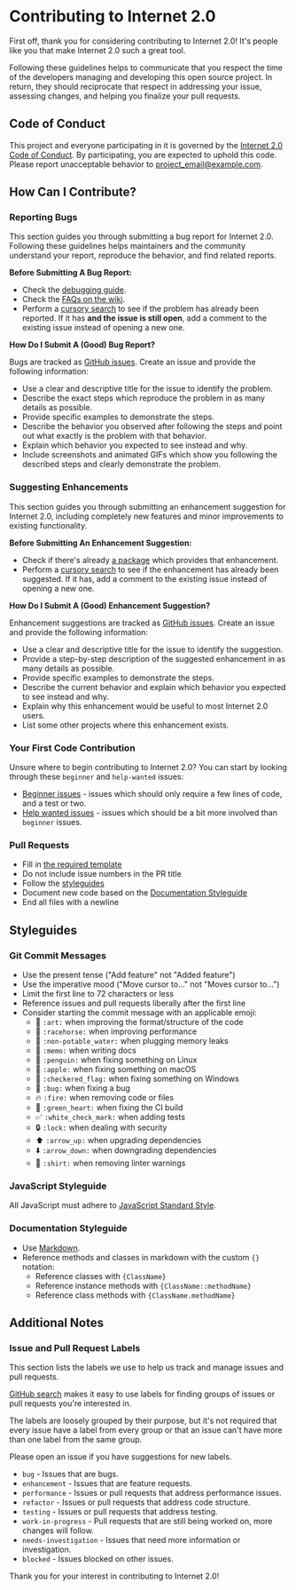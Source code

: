 # Contributing to Internet 2.0

First off, thank you for considering contributing to Internet 2.0! It's people like you that make Internet 2.0 such a great tool.

Following these guidelines helps to communicate that you respect the time of the developers managing and developing this open source project. In return, they should reciprocate that respect in addressing your issue, assessing changes, and helping you finalize your pull requests.

## Code of Conduct

This project and everyone participating in it is governed by the [Internet 2.0 Code of Conduct](CODE_OF_CONDUCT.md). By participating, you are expected to uphold this code. Please report unacceptable behavior to [project_email@example.com](mailto:project_email@example.com).

## How Can I Contribute?

### Reporting Bugs

This section guides you through submitting a bug report for Internet 2.0. Following these guidelines helps maintainers and the community understand your report, reproduce the behavior, and find related reports.

**Before Submitting A Bug Report:**

* Check the [debugging guide](DEBUGGING.md).
* Check the [FAQs on the wiki](https://github.com/yourusername/internet2.0/wiki/FAQs).
* Perform a [cursory search](https://github.com/search?q=+is%3Aissue+user%3Ainternet2.0) to see if the problem has already been reported. If it has **and the issue is still open**, add a comment to the existing issue instead of opening a new one.

**How Do I Submit A (Good) Bug Report?**

Bugs are tracked as [GitHub issues](https://guides.github.com/features/issues/). Create an issue and provide the following information:

* Use a clear and descriptive title for the issue to identify the problem.
* Describe the exact steps which reproduce the problem in as many details as possible.
* Provide specific examples to demonstrate the steps.
* Describe the behavior you observed after following the steps and point out what exactly is the problem with that behavior.
* Explain which behavior you expected to see instead and why.
* Include screenshots and animated GIFs which show you following the described steps and clearly demonstrate the problem.

### Suggesting Enhancements

This section guides you through submitting an enhancement suggestion for Internet 2.0, including completely new features and minor improvements to existing functionality.

**Before Submitting An Enhancement Suggestion:**

* Check if there's already [a package](https://www.npmjs.com/search?q=keywords:internet2.0) which provides that enhancement.
* Perform a [cursory search](https://github.com/search?q=+is%3Aissue+user%3Ainternet2.0) to see if the enhancement has already been suggested. If it has, add a comment to the existing issue instead of opening a new one.

**How Do I Submit A (Good) Enhancement Suggestion?**

Enhancement suggestions are tracked as [GitHub issues](https://guides.github.com/features/issues/). Create an issue and provide the following information:

* Use a clear and descriptive title for the issue to identify the suggestion.
* Provide a step-by-step description of the suggested enhancement in as many details as possible.
* Provide specific examples to demonstrate the steps.
* Describe the current behavior and explain which behavior you expected to see instead and why.
* Explain why this enhancement would be useful to most Internet 2.0 users.
* List some other projects where this enhancement exists.

### Your First Code Contribution

Unsure where to begin contributing to Internet 2.0? You can start by looking through these `beginner` and `help-wanted` issues:

* [Beginner issues](https://github.com/yourusername/internet2.0/issues?q=is%3Aissue+is%3Aopen+label%3Abeginner) - issues which should only require a few lines of code, and a test or two.
* [Help wanted issues](https://github.com/yourusername/internet2.0/issues?q=is%3Aissue+is%3Aopen+label%3A%22help+wanted%22) - issues which should be a bit more involved than `beginner` issues.

### Pull Requests

* Fill in [the required template](PULL_REQUEST_TEMPLATE.md)
* Do not include issue numbers in the PR title
* Follow the [styleguides](#styleguides)
* Document new code based on the [Documentation Styleguide](#documentation-styleguide)
* End all files with a newline

## Styleguides

### Git Commit Messages

* Use the present tense ("Add feature" not "Added feature")
* Use the imperative mood ("Move cursor to..." not "Moves cursor to...")
* Limit the first line to 72 characters or less
* Reference issues and pull requests liberally after the first line
* Consider starting the commit message with an applicable emoji:
    * 🎨 `:art:` when improving the format/structure of the code
    * 🐎 `:racehorse:` when improving performance
    * 🚱 `:non-potable_water:` when plugging memory leaks
    * 📝 `:memo:` when writing docs
    * 🐧 `:penguin:` when fixing something on Linux
    * 🍎 `:apple:` when fixing something on macOS
    * 🏁 `:checkered_flag:` when fixing something on Windows
    * 🐛 `:bug:` when fixing a bug
    * 🔥 `:fire:` when removing code or files
    * 💚 `:green_heart:` when fixing the CI build
    * ✅ `:white_check_mark:` when adding tests
    * 🔒 `:lock:` when dealing with security
    * ⬆️ `:arrow_up:` when upgrading dependencies
    * ⬇️ `:arrow_down:` when downgrading dependencies
    * 👕 `:shirt:` when removing linter warnings

### JavaScript Styleguide

All JavaScript must adhere to [JavaScript Standard Style](https://standardjs.com/).

### Documentation Styleguide

* Use [Markdown](https://daringfireball.net/projects/markdown).
* Reference methods and classes in markdown with the custom `{}` notation:
    * Reference classes with `{ClassName}`
    * Reference instance methods with `{ClassName::methodName}`
    * Reference class methods with `{ClassName.methodName}`

## Additional Notes

### Issue and Pull Request Labels

This section lists the labels we use to help us track and manage issues and pull requests.

[GitHub search](https://help.github.com/articles/searching-issues/) makes it easy to use labels for finding groups of issues or pull requests you're interested in.

The labels are loosely grouped by their purpose, but it's not required that every issue have a label from every group or that an issue can't have more than one label from the same group.

Please open an issue if you have suggestions for new labels.

* `bug` - Issues that are bugs.
* `enhancement` - Issues that are feature requests.
* `performance` - Issues or pull requests that address performance issues.
* `refactor` - Issues or pull requests that address code structure.
* `testing` - Issues or pull requests that address testing.
* `work-in-progress` - Pull requests that are still being worked on, more changes will follow.
* `needs-investigation` - Issues that need more information or investigation.
* `blocked` - Issues blocked on other issues.

Thank you for your interest in contributing to Internet 2.0!
